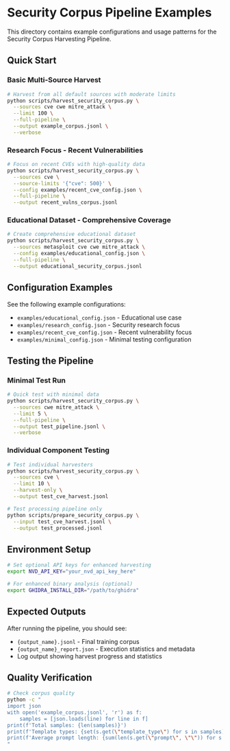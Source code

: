 # Security Corpus Pipeline Examples

This directory contains example configurations and usage patterns for the Security Corpus Harvesting Pipeline.

## Quick Start

### Basic Multi-Source Harvest

```bash
# Harvest from all default sources with moderate limits
python scripts/harvest_security_corpus.py \
  --sources cve cwe mitre_attack \
  --limit 100 \
  --full-pipeline \
  --output example_corpus.jsonl \
  --verbose
```

### Research Focus - Recent Vulnerabilities

```bash
# Focus on recent CVEs with high-quality data
python scripts/harvest_security_corpus.py \
  --sources cve \
  --source-limits '{"cve": 500}' \
  --config examples/recent_cve_config.json \
  --full-pipeline \
  --output recent_vulns_corpus.jsonl
```

### Educational Dataset - Comprehensive Coverage

```bash
# Create comprehensive educational dataset
python scripts/harvest_security_corpus.py \
  --sources metasploit cve cwe mitre_attack \
  --config examples/educational_config.json \
  --full-pipeline \
  --output educational_security_corpus.jsonl
```

## Configuration Examples

See the following example configurations:

- `examples/educational_config.json` - Educational use case
- `examples/research_config.json` - Security research focus
- `examples/recent_cve_config.json` - Recent vulnerability focus
- `examples/minimal_config.json` - Minimal testing configuration

## Testing the Pipeline

### Minimal Test Run

```bash
# Quick test with minimal data
python scripts/harvest_security_corpus.py \
  --sources cwe mitre_attack \
  --limit 5 \
  --full-pipeline \
  --output test_pipeline.jsonl \
  --verbose
```

### Individual Component Testing

```bash
# Test individual harvesters
python scripts/harvest_security_corpus.py \
  --sources cve \
  --limit 10 \
  --harvest-only \
  --output test_cve_harvest.jsonl

# Test processing pipeline only
python scripts/prepare_security_corpus.py \
  --input test_cve_harvest.jsonl \
  --output test_processed.jsonl
```

## Environment Setup

```bash
# Set optional API keys for enhanced harvesting
export NVD_API_KEY="your_nvd_api_key_here"

# For enhanced binary analysis (optional)
export GHIDRA_INSTALL_DIR="/path/to/ghidra"
```

## Expected Outputs

After running the pipeline, you should see:

- `{output_name}.jsonl` - Final training corpus
- `{output_name}_report.json` - Execution statistics and metadata
- Log output showing harvest progress and statistics

## Quality Verification

```bash
# Check corpus quality
python -c "
import json
with open('example_corpus.jsonl', 'r') as f:
    samples = [json.loads(line) for line in f]
print(f'Total samples: {len(samples)}')
print(f'Template types: {set(s.get(\"template_type\") for s in samples)}')
print(f'Average prompt length: {sum(len(s.get(\"prompt\", \"\")) for s in samples) / len(samples):.1f}')
"
```